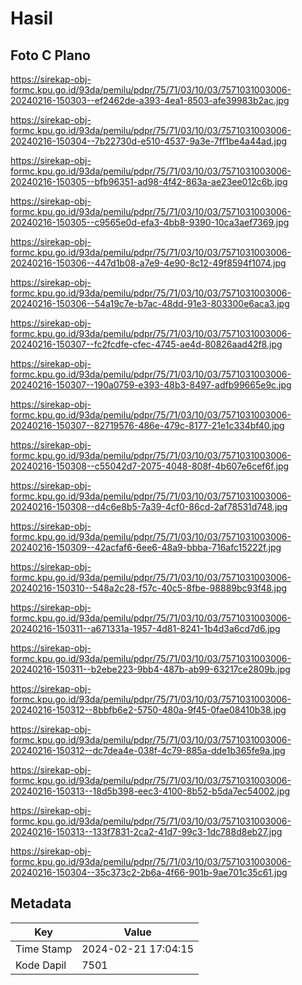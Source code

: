 # Hasil

## Foto C Plano

https://sirekap-obj-formc.kpu.go.id/93da/pemilu/pdpr/75/71/03/10/03/7571031003006-20240216-150303--ef2462de-a393-4ea1-8503-afe39983b2ac.jpg

https://sirekap-obj-formc.kpu.go.id/93da/pemilu/pdpr/75/71/03/10/03/7571031003006-20240216-150304--7b22730d-e510-4537-9a3e-7ff1be4a44ad.jpg

https://sirekap-obj-formc.kpu.go.id/93da/pemilu/pdpr/75/71/03/10/03/7571031003006-20240216-150305--bfb96351-ad98-4f42-863a-ae23ee012c6b.jpg

https://sirekap-obj-formc.kpu.go.id/93da/pemilu/pdpr/75/71/03/10/03/7571031003006-20240216-150305--c9565e0d-efa3-4bb8-9390-10ca3aef7369.jpg

https://sirekap-obj-formc.kpu.go.id/93da/pemilu/pdpr/75/71/03/10/03/7571031003006-20240216-150306--447d1b08-a7e9-4e90-8c12-49f8594f1074.jpg

https://sirekap-obj-formc.kpu.go.id/93da/pemilu/pdpr/75/71/03/10/03/7571031003006-20240216-150306--54a19c7e-b7ac-48dd-91e3-803300e6aca3.jpg

https://sirekap-obj-formc.kpu.go.id/93da/pemilu/pdpr/75/71/03/10/03/7571031003006-20240216-150307--fc2fcdfe-cfec-4745-ae4d-80826aad42f8.jpg

https://sirekap-obj-formc.kpu.go.id/93da/pemilu/pdpr/75/71/03/10/03/7571031003006-20240216-150307--190a0759-e393-48b3-8497-adfb99665e9c.jpg

https://sirekap-obj-formc.kpu.go.id/93da/pemilu/pdpr/75/71/03/10/03/7571031003006-20240216-150307--82719576-486e-479c-8177-21e1c334bf40.jpg

https://sirekap-obj-formc.kpu.go.id/93da/pemilu/pdpr/75/71/03/10/03/7571031003006-20240216-150308--c55042d7-2075-4048-808f-4b607e6cef6f.jpg

https://sirekap-obj-formc.kpu.go.id/93da/pemilu/pdpr/75/71/03/10/03/7571031003006-20240216-150308--d4c6e8b5-7a39-4cf0-86cd-2af78531d748.jpg

https://sirekap-obj-formc.kpu.go.id/93da/pemilu/pdpr/75/71/03/10/03/7571031003006-20240216-150309--42acfaf6-6ee6-48a9-bbba-716afc15222f.jpg

https://sirekap-obj-formc.kpu.go.id/93da/pemilu/pdpr/75/71/03/10/03/7571031003006-20240216-150310--548a2c28-f57c-40c5-8fbe-98889bc93f48.jpg

https://sirekap-obj-formc.kpu.go.id/93da/pemilu/pdpr/75/71/03/10/03/7571031003006-20240216-150311--a671331a-1957-4d81-8241-1b4d3a6cd7d6.jpg

https://sirekap-obj-formc.kpu.go.id/93da/pemilu/pdpr/75/71/03/10/03/7571031003006-20240216-150311--b2ebe223-9bb4-487b-ab99-63217ce2809b.jpg

https://sirekap-obj-formc.kpu.go.id/93da/pemilu/pdpr/75/71/03/10/03/7571031003006-20240216-150312--8bbfb6e2-5750-480a-9f45-0fae08410b38.jpg

https://sirekap-obj-formc.kpu.go.id/93da/pemilu/pdpr/75/71/03/10/03/7571031003006-20240216-150312--dc7dea4e-038f-4c79-885a-dde1b365fe9a.jpg

https://sirekap-obj-formc.kpu.go.id/93da/pemilu/pdpr/75/71/03/10/03/7571031003006-20240216-150313--18d5b398-eec3-4100-8b52-b5da7ec54002.jpg

https://sirekap-obj-formc.kpu.go.id/93da/pemilu/pdpr/75/71/03/10/03/7571031003006-20240216-150313--133f7831-2ca2-41d7-99c3-1dc788d8eb27.jpg

https://sirekap-obj-formc.kpu.go.id/93da/pemilu/pdpr/75/71/03/10/03/7571031003006-20240216-150304--35c373c2-2b6a-4f66-901b-9ae701c35c61.jpg


## Metadata

| Key        | Value               |
| ---------- | ------------------- |
| Time Stamp | 2024-02-21 17:04:15 |
| Kode Dapil | 7501                |



